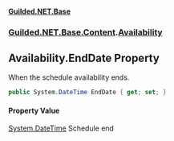
#### [Guilded.NET.Base](index 'index')
### [Guilded.NET.Base.Content](index#Guilded_NET_Base_Content 'Guilded.NET.Base.Content').[Availability](Availability 'Guilded.NET.Base.Content.Availability')
## Availability.EndDate Property
When the schedule availability ends.  
```csharp
public System.DateTime EndDate { get; set; }
```

#### Property Value
[System.DateTime](https://docs.microsoft.com/en-us/dotnet/api/System.DateTime 'System.DateTime')
Schedule end
